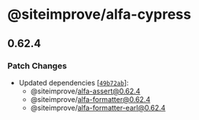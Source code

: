 # @siteimprove/alfa-cypress

## 0.62.4

### Patch Changes

- Updated dependencies [[`49b72ab`](https://github.com/Siteimprove/alfa-integrations/commit/49b72abeb00d2b64e88a3f08a96ff254636efaf6)]:
  - @siteimprove/alfa-assert@0.62.4
  - @siteimprove/alfa-formatter@0.62.4
  - @siteimprove/alfa-formatter-earl@0.62.4
